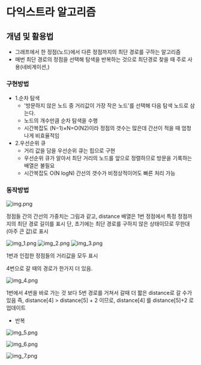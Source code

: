 # 다익스트라 알고리즘

## 개념 및 활용법
- 그래프에서 한 정점(노드)에서 다른 정점까지의 최단 경로를 구하는 알고리즘
- 매번 최단 경로의 정점을 선택해 탐색을 반복하는 것으로 최단경로 찾을 때 주로 사용(네비게이션,)

### 구현방법
- 1.순차 탐색
  - '방문하지 않은 노드 중 거리값이 가장 작은 노드'를 선택해 다음 탐색 노드로 삼는다.
  - 노드의 개수만큼 순차 탐색을 수행
  - 시간복잡도  (N−1)×N=O(N2)이라 정점의 갯수는  많은데 간선이 적을 때 엄청나게 비효율적임
- 2.우선순위 큐
  - 거리 값을 담을 우선순위 큐는 힙으로 구현
  - 우선순위 큐가 알아서 최단 거리의 노드를 앞으로 정렬하므로 방문을 기록하는 배열은 불필요
  - 시간복잡도 O(N logN) 간선의 갯수가 비정상적이어도 빠른 처리 가능

### 동작방법
![img.png](img.png)

정점들 간의 간선의 가중치는 그림과 같고, distance 배열은 1번 정점에서 특정 정점까지의 최단 경로 길이를 표시
단, 초기에는 최단 경로를 구하지 않은 상태이므로 무한대(아주 큰 값)로 표시

![img_1.png](img_1.png)
![img_2.png](img_2.png)
![img_3.png](img_3.png)

1번과 인접한 정점들의 거리값을 모두 표시

4번으로  갈 때의 경로가 한가지 더 있음. 

![img_4.png](img_4.png)

1번에서 4번을 바로 가는 것 보다 5번 경로를 거쳐서 갈때 더 짧은 distance로 갈 수가 있음
즉, distance[4] > distance[5] + 2 이므로, distance[4] 를 distance[5]+2 로 업데이트

* 반복

![img_5.png](img_5.png)

![img_6.png](img_6.png)

![img_7.png](img_7.png)

